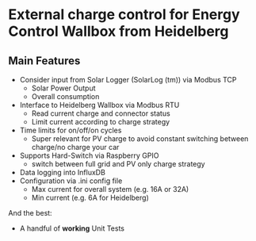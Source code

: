 # External charge control for Energy Control Wallbox from Heidelberg  
## Main Features
* Consider input from Solar Logger (SolarLog (tm)) via Modbus TCP
  * Solar Power Output
  * Overall consumption
* Interface to Heidelberg Wallbox via Modbus RTU
  * Read current charge and connector status
  * Limit current according to charge strategy
* Time limits for on/off/on cycles 
  * Super relevant for PV charge to avoid constant switching between charge/no charge your car
* Supports Hard-Switch via Raspberry GPIO
  * switch between full grid and PV only charge strategy
* Data logging into InfluxDB
* Configuration via .ini config file
  * Max current for overall system (e.g. 16A or 32A) 
  * Min current (e.g. 6A for Heidelberg)

And the best:
* A handful of **working** Unit Tests


